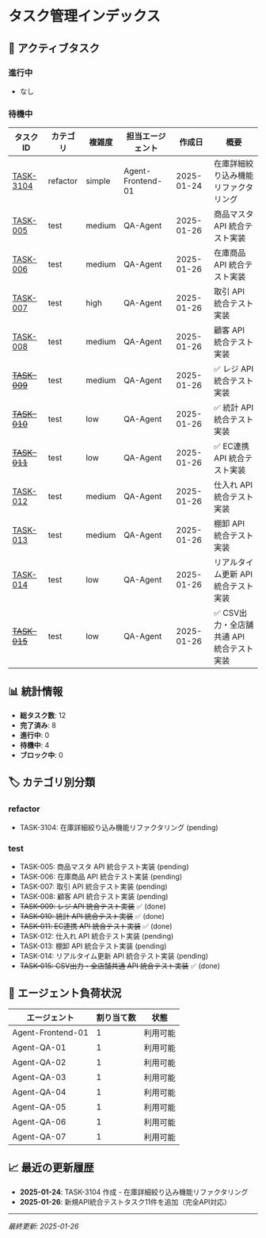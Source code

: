 # タスク管理インデックス

## 🎯 アクティブタスク

### 進行中
- なし

### 待機中
| タスクID | カテゴリ | 複雑度 | 担当エージェント | 作成日 | 概要 |
|---------|---------|--------|-----------------|--------|------|
| [TASK-3104](./TASK-3104_refactor.md) | refactor | simple | Agent-Frontend-01 | 2025-01-24 | 在庫詳細絞り込み機能リファクタリング |
| [TASK-005](./TASK-005_test.md) | test | medium | QA-Agent | 2025-01-26 | 商品マスタ API 統合テスト実装 |
| [TASK-006](./TASK-006_test.md) | test | medium | QA-Agent | 2025-01-26 | 在庫商品 API 統合テスト実装 |
| [TASK-007](./TASK-007_test.md) | test | high | QA-Agent | 2025-01-26 | 取引 API 統合テスト実装 |
| [TASK-008](./TASK-008_test.md) | test | medium | QA-Agent | 2025-01-26 | 顧客 API 統合テスト実装 |
| ~~[TASK-009](./TASK-009_test.md)~~ | test | medium | QA-Agent | 2025-01-26 | ✅ レジ API 統合テスト実装 |
| ~~[TASK-010](./TASK-010_test.md)~~ | test | low | QA-Agent | 2025-01-26 | ✅ 統計 API 統合テスト実装 |
| ~~[TASK-011](./TASK-011_test.md)~~ | test | low | QA-Agent | 2025-01-26 | ✅ EC連携 API 統合テスト実装 |
| [TASK-012](./TASK-012_test.md) | test | medium | QA-Agent | 2025-01-26 | 仕入れ API 統合テスト実装 |
| [TASK-013](./TASK-013_test.md) | test | medium | QA-Agent | 2025-01-26 | 棚卸 API 統合テスト実装 |
| [TASK-014](./TASK-014_test.md) | test | low | QA-Agent | 2025-01-26 | リアルタイム更新 API 統合テスト実装 |
| ~~[TASK-015](./TASK-015_test.md)~~ | test | low | QA-Agent | 2025-01-26 | ✅ CSV出力・全店舗共通 API 統合テスト実装 |

## 📊 統計情報

- **総タスク数**: 12
- **完了済み**: 8
- **進行中**: 0
- **待機中**: 4
- **ブロック中**: 0

## 🏷️ カテゴリ別分類

### refactor
- TASK-3104: 在庫詳細絞り込み機能リファクタリング (pending)

### test
- TASK-005: 商品マスタ API 統合テスト実装 (pending)
- TASK-006: 在庫商品 API 統合テスト実装 (pending)
- TASK-007: 取引 API 統合テスト実装 (pending)
- TASK-008: 顧客 API 統合テスト実装 (pending)
- ~~TASK-009: レジ API 統合テスト実装~~ ✅ (done)
- ~~TASK-010: 統計 API 統合テスト実装~~ ✅ (done)
- ~~TASK-011: EC連携 API 統合テスト実装~~ ✅ (done)
- TASK-012: 仕入れ API 統合テスト実装 (pending)
- TASK-013: 棚卸 API 統合テスト実装 (pending)
- TASK-014: リアルタイム更新 API 統合テスト実装 (pending)
- ~~TASK-015: CSV出力・全店舗共通 API 統合テスト実装~~ ✅ (done)

## 👥 エージェント負荷状況

| エージェント | 割り当て数 | 状態 |
|-------------|-----------|------|
| Agent-Frontend-01 | 1 | 利用可能 |
| Agent-QA-01 | 1 | 利用可能 |
| Agent-QA-02 | 1 | 利用可能 |
| Agent-QA-03 | 1 | 利用可能 |
| Agent-QA-04 | 1 | 利用可能 |
| Agent-QA-05 | 1 | 利用可能 |
| Agent-QA-06 | 1 | 利用可能 |
| Agent-QA-07 | 1 | 利用可能 |

## 📈 最近の更新履歴

- **2025-01-24**: TASK-3104 作成 - 在庫詳細絞り込み機能リファクタリング
- **2025-01-26**: 新規API統合テストタスク11件を追加（完全API対応）

---
*最終更新: 2025-01-26*
